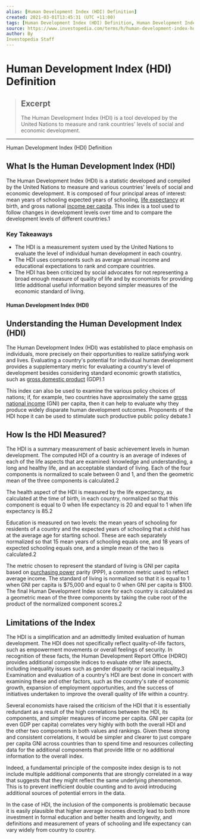```yaml
---
alias: [Human Development Index (HDI) Definition]
created: 2021-03-01T13:45:31 (UTC +11:00)
tags: [Human Development Index (HDI) Definition, Human Development Index (HDI) Definition]
source: https://www.investopedia.com/terms/h/human-development-index-hdi.asp
author: By
Investopedia Staff
---
```


# Human Development Index (HDI) Definition

> ## Excerpt
> The Human Development Index (HDI) is a tool developed by the United Nations to measure and rank countries' levels of social and economic development.

---

Human Development Index (HDI) Definition
## What Is the Human Development Index (HDI)

The Human Development Index (HDI) is a statistic developed and compiled by the United Nations to measure and various countries' levels of social and economic development. It is composed of four principal areas of interest: mean years of schooling expected years of schooling, [life expectancy](https://www.investopedia.com/terms/l/lifeexpectancy.asp) at birth, and gross national [income per capita](https://www.investopedia.com/terms/i/income-per-capita.asp). This index is a tool used to follow changes in development levels over time and to compare the development levels of different countries.1

### Key Takeaways

-   The HDI is a measurement system used by the United Nations to evaluate the level of individual human development in each country.
-   The HDI uses components such as average annual income and educational expectations to rank and compare countries.
-   The HDI has been criticized by social advocates for not representing a broad enough measure of quality of life and by economists for providing little additional useful information beyond simpler measures of the economic standard of living.

#### Human Development Index (HDI)

## Understanding the Human Development Index (HDI)

The Human Development Index (HDI) was established to place emphasis on individuals, more precisely on their opportunities to realize satisfying work and lives. Evaluating a country's potential for individual human development provides a supplementary metric for evaluating a country's level of development besides considering standard economic growth statistics, such as [gross domestic product](https://www.investopedia.com/terms/g/gdp.asp) (GDP).1

This index can also be used to examine the various policy choices of nations; if, for example, two countries have approximately the same [gross national income](https://www.investopedia.com/terms/g/gross-national-income-gni.asp) (GNI) per capita, then it can help to evaluate why they produce widely disparate human development outcomes. Proponents of the HDI hope it can be used to stimulate such productive public policy debate.1

## How Is the HDI Measured?

The HDI is a summary measurement of basic achievement levels in human development. The computed HDI of a country is an average of indexes of each of the life aspects that are examined: knowledge and understanding, a long and healthy life, and an acceptable standard of living. Each of the four components is normalized to scale between 0 and 1, and then the geometric mean of the three components is calculated.2

The health aspect of the HDI is measured by the life expectancy, as calculated at the time of birth, in each country, normalized so that this component is equal to 0 when life expectancy is 20 and equal to 1 when life expectancy is 85.2

Education is measured on two levels: the mean years of schooling for residents of a country and the expected years of schooling that a child has at the average age for starting school. These are each separately normalized so that 15 mean years of schooling equals one, and 18 years of expected schooling equals one, and a simple mean of the two is calculated.2

The metric chosen to represent the standard of living is GNI per capita based on [purchasing power](https://www.investopedia.com/terms/p/purchasingpower.asp) parity (PPP), a common metric used to reflect average income. The standard of living is normalized so that it is equal to 1 when GNI per capita is $75,000 and equal to 0 when GNI per capita is $100. The final Human Development Index score for each country is calculated as a geometric mean of the three components by taking the cube root of the product of the normalized component scores.2

## Limitations of the Index

The HDI is a simplification and an admittedly limited evaluation of human development. The HDI does not specifically reflect quality-of-life factors, such as empowerment movements or overall feelings of security. In recognition of these facts, the Human Development Report Office (HDRO) provides additional composite indices to evaluate other life aspects, including inequality issues such as gender disparity or racial inequality.3 Examination and evaluation of a country's HDI are best done in concert with examining these and other factors, such as the country's rate of economic growth, expansion of employment opportunities, and the success of initiatives undertaken to improve the overall quality of life within a country.

Several economists have raised the criticism of the HDI that it is essentially redundant as a result of the high correlations between the HDI, its components, and simpler measures of income per capita. GNI per capita (or even GDP per capita) correlates very highly with both the overall HDI and the other two components in both values and rankings. Given these strong and consistent correlations, it would be simpler and clearer to just compare per capita GNI across countries than to spend time and resources collecting data for the additional components that provide little or no additional information to the overall index. 

Indeed, a fundamental principle of the composite index design is to not include multiple additional components that are strongly correlated in a way that suggests that they might reflect the same underlying phenomenon. This is to prevent inefficient double counting and to avoid introducing additional sources of potential errors in the data.

In the case of HDI, the inclusion of the components is problematic because it is easily plausible that higher average incomes directly lead to both more investment in formal education and better health and longevity, and definitions and measurement of years of schooling and life expectancy can vary widely from country to country.
